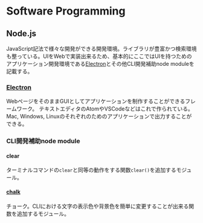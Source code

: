 # Software Programming
## Node.js
JavaScript記法で様々な開発ができる開発環境。ライブラリが豊富かつ検索環境も整っている。UIをWebで実装出来るため、基本的にここではUIを持つためのアプリケーション開発環境である[Electron](Electron)とその他CLI開発補助node moduleを記載する。

### [Electron](https://electronjs.org/)
WebページをそのままGUIとしてアプリケーションを制作することができるフレームワーク。
テキストエディタのAtomやVSCodeなどはこれで作られている。
Mac, Windows, Linuxのそれぞれのためのアプリケーションで出力することができる。

### CLI開発補助node module
#### clear
ターミナルコマンドの`clear`と同等の動作をする関数`clear()`を追加するモジュール。

#### [chalk](https://www.npmjs.com/package/chalk)
チョーク。CLIにおける文字の表示色や背景色を簡単に変更することが出来る関数を追加するモジュール。
